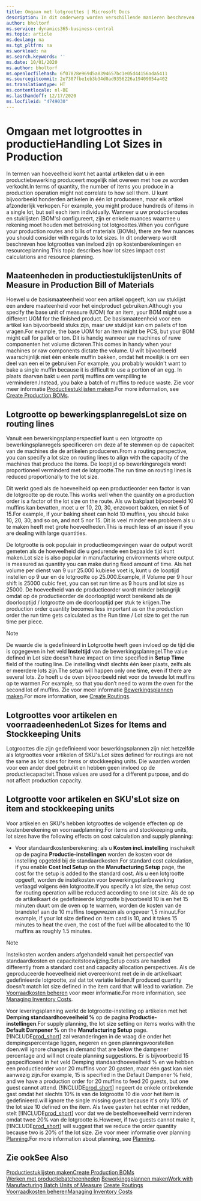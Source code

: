 ```yaml
---
title: Omgaan met lotgroottes | Microsoft Docs
description: In dit onderwerp worden verschillende manieren beschreven om met lotgroottes om te gaan.
author: bholtorf
ms.service: dynamics365-business-central
ms.topic: article
ms.devlang: na
ms.tgt_pltfrm: na
ms.workload: na
ms.search.keywords: ''
ms.date: 10/01/2020
ms.author: bholtorf
ms.openlocfilehash: 6f07828e969d5a8394657bc1e05d44156ada5411
ms.sourcegitcommit: 2e7307fbe1eb3b34d0ad9356226a19409054a402
ms.translationtype: HT
ms.contentlocale: nl-BE
ms.lasthandoff: 12/17/2020
ms.locfileid: "4749030"
---
```

# <a name="handling-lot-sizes-in-production"></a><span data-ttu-id="7bdf9-103">Omgaan met lotgroottes in productie</span><span class="sxs-lookup"><span data-stu-id="7bdf9-103">Handling Lot Sizes in Production</span></span>
<span data-ttu-id="7bdf9-104">In termen van hoeveelheid komt het aantal artikelen dat u in een productiebewerking produceert mogelijk niet overeen met hoe ze worden verkocht.</span><span class="sxs-lookup"><span data-stu-id="7bdf9-104">In terms of quantity, the number of items you produce in a production operation might not correlate to how sell them.</span></span> <span data-ttu-id="7bdf9-105">U kunt bijvoorbeeld honderden artikelen in één lot produceren, maar elk artikel afzonderlijk verkopen.</span><span class="sxs-lookup"><span data-stu-id="7bdf9-105">For example, you might produce hundreds of items in a single lot, but sell each item individually.</span></span> <span data-ttu-id="7bdf9-106">Wanneer u uw productieroutes en stuklijsten (BOM's) configureert, zijn er enkele nuances waarmee u rekening moet houden met betrekking tot lotgroottes.</span><span class="sxs-lookup"><span data-stu-id="7bdf9-106">When you configure your production routes and bills of materials (BOMs), there are few nuances you should consider with regards to lot sizes.</span></span> <span data-ttu-id="7bdf9-107">In dit onderwerp wordt beschreven hoe lotgroottes van invloed zijn op kostenberekeningen en resourceplanning.</span><span class="sxs-lookup"><span data-stu-id="7bdf9-107">This topic describes how lot sizes impact cost calculations and resource planning.</span></span>

## <a name="units-of-measure-in-production-bill-of-materials"></a><span data-ttu-id="7bdf9-108">Maateenheden in productiestuklijsten</span><span class="sxs-lookup"><span data-stu-id="7bdf9-108">Units of Measure in Production Bill of Materials</span></span>
<span data-ttu-id="7bdf9-109">Hoewel u de basismaateenheid voor een artikel opgeeft, kan uw stuklijst een andere maateenheid voor het eindproduct gebruiken.</span><span class="sxs-lookup"><span data-stu-id="7bdf9-109">Although you specify the base unit of measure (UOM) for an item, your BOM might use a different UOM for the finished product.</span></span> <span data-ttu-id="7bdf9-110">De basismaateenheid voor een artikel kan bijvoorbeeld stuks zijn, maar uw stuklijst kan om pallets of ton vragen.</span><span class="sxs-lookup"><span data-stu-id="7bdf9-110">For example, the base UOM for an item might be PCS, but your BOM might call for pallet or ton.</span></span> <span data-ttu-id="7bdf9-111">Dit is handig wanneer uw machines of ruwe componenten het volume dicteren.</span><span class="sxs-lookup"><span data-stu-id="7bdf9-111">This comes in handy when your machines or raw components dictate the volume.</span></span> <span data-ttu-id="7bdf9-112">U wilt bijvoorbeeld waarschijnlijk niet één enkele muffin bakken, omdat het moeilijk is om een deel van een ei te gebruiken.</span><span class="sxs-lookup"><span data-stu-id="7bdf9-112">For example, you probably wouldn't want to bake a single muffin because it is difficult to use a portion of an egg.</span></span> <span data-ttu-id="7bdf9-113">In plaats daarvan bakt u een partij muffins om verspilling te verminderen.</span><span class="sxs-lookup"><span data-stu-id="7bdf9-113">Instead, you bake a batch of muffins to reduce waste.</span></span> <span data-ttu-id="7bdf9-114">Zie voor meer informatie [Productiestuklijsten maken](production-how-to-create-production-boms.md).</span><span class="sxs-lookup"><span data-stu-id="7bdf9-114">For more information, see [Create Production BOMs](production-how-to-create-production-boms.md).</span></span>

## <a name="lot-size-on-routing-lines"></a><span data-ttu-id="7bdf9-115">Lotgrootte op bewerkingsplanregels</span><span class="sxs-lookup"><span data-stu-id="7bdf9-115">Lot size on routing lines</span></span>
<span data-ttu-id="7bdf9-116">Vanuit een bewerkingsplanperspectief kunt u een lotgrootte op bewerkingsplanregels specificeren om deze af te stemmen op de capaciteit van de machines die de artikelen produceren.</span><span class="sxs-lookup"><span data-stu-id="7bdf9-116">From a routing perspective, you can specify a lot size on routing lines to align with the capacity of the machines that produce the items.</span></span> <span data-ttu-id="7bdf9-117">De looptijd op bewerkingsregels wordt proportioneel verminderd met de lotgrootte.</span><span class="sxs-lookup"><span data-stu-id="7bdf9-117">The run time on routing lines is reduced proportionally to the lot size.</span></span> 

<span data-ttu-id="7bdf9-118">Dit werkt goed als de hoeveelheid op een productieorder een factor is van de lotgrootte op de route.</span><span class="sxs-lookup"><span data-stu-id="7bdf9-118">This works well when the quantity on a production order is a factor of the lot size on the route.</span></span> <span data-ttu-id="7bdf9-119">Als uw bakplaat bijvoorbeeld 10 muffins kan bevatten, moet u er 10, 20, 30, enzovoort bakken, en niet 5 of 15.</span><span class="sxs-lookup"><span data-stu-id="7bdf9-119">For example, if your baking sheet can hold 10 muffins, you should bake 10, 20, 30, and so on, and not 5 nor 15.</span></span>  <span data-ttu-id="7bdf9-120">Dit is veel minder een probleem als u te maken heeft met grote hoeveelheden.</span><span class="sxs-lookup"><span data-stu-id="7bdf9-120">This is much less of an issue if you are dealing with large quantities.</span></span>

<span data-ttu-id="7bdf9-121">De lotgrootte is ook populair in productieomgevingen waar de output wordt gemeten als de hoeveelheid die u gedurende een bepaalde tijd kunt maken.</span><span class="sxs-lookup"><span data-stu-id="7bdf9-121">Lot size is also popular in manufacturing environments where output is measured as quantity you can make during fixed amount of time.</span></span> <span data-ttu-id="7bdf9-122">Als het volume per dienst van 9 uur 25.000 kubieke voet is, kunt u de looptijd instellen op 9 uur en de lotgrootte op 25.000.</span><span class="sxs-lookup"><span data-stu-id="7bdf9-122">Example, if Volume per 9 hour shift is 25000 cubic feet, you can set run time as 9 hours and lot size as 25000.</span></span>
<span data-ttu-id="7bdf9-123">De hoeveelheid van de productieorder wordt minder belangrijk omdat op de productieorder de doorlooptijd wordt berekend als de doorlooptijd / lotgrootte om de doorlooptijd per stuk te krijgen.</span><span class="sxs-lookup"><span data-stu-id="7bdf9-123">The production order quantity becomes less important as on the production order the run time gets calculated as the Run time / Lot size to get the run time per piece.</span></span>
 
> [!NOTE]
> <span data-ttu-id="7bdf9-124">De waarde die is gedefinieerd in Lotgrootte heeft geen invloed op de tijd die is opgegeven in het veld **Insteltijd** van de bewerkingsplanregel.</span><span class="sxs-lookup"><span data-stu-id="7bdf9-124">The value defined in Lot size doesn't have impact on time specified in **Setup Time** field of the routing line.</span></span> <span data-ttu-id="7bdf9-125">De instelling vindt slechts één keer plaats, zelfs als er meerdere lots zijn.</span><span class="sxs-lookup"><span data-stu-id="7bdf9-125">The setup will happen only one time, even if there are several lots.</span></span> <span data-ttu-id="7bdf9-126">Zo hoeft u de oven bijvoorbeeld niet voor de tweede lot muffins op te warmen.</span><span class="sxs-lookup"><span data-stu-id="7bdf9-126">For example, so that you don’t need to warm the oven for the second lot of muffins.</span></span> <span data-ttu-id="7bdf9-127">Zie voor meer informatie [Bewerkingsplannen maken](production-how-to-create-routings.md).</span><span class="sxs-lookup"><span data-stu-id="7bdf9-127">For more information, see [Create Routings](production-how-to-create-routings.md).</span></span>

## <a name="lot-sizes-for-items-and-stockkeeping-units"></a><span data-ttu-id="7bdf9-128">Lotgroottes voor artikelen en voorraadeenheden</span><span class="sxs-lookup"><span data-stu-id="7bdf9-128">Lot Sizes for Items and Stockkeeping Units</span></span>
<span data-ttu-id="7bdf9-129">Lotgroottes die zijn gedefinieerd voor bewerkingsplannen zijn niet hetzelfde als lotgroottes voor artikelen of SKU's.</span><span class="sxs-lookup"><span data-stu-id="7bdf9-129">Lot sizes defined for routings are not the same as lot sizes for items or stockkeeping units.</span></span> <span data-ttu-id="7bdf9-130">Die waarden worden voor een ander doel gebruikt en hebben geen invloed op de productiecapaciteit.</span><span class="sxs-lookup"><span data-stu-id="7bdf9-130">Those values are used for a different purpose, and do not affect production capacity.</span></span> 

## <a name="lot-size-on-item-and-stockkeeping-units"></a><span data-ttu-id="7bdf9-131">Lotgrootte voor artikelen en SKU's</span><span class="sxs-lookup"><span data-stu-id="7bdf9-131">Lot size on item and stockkeeping units</span></span>
<span data-ttu-id="7bdf9-132">Voor artikelen en SKU's hebben lotgroottes de volgende effecten op de kostenberekening en voorraadplanning:</span><span class="sxs-lookup"><span data-stu-id="7bdf9-132">For items and stockkeeping units, lot sizes have the following effects on cost calculation and supply planning:</span></span>

* <span data-ttu-id="7bdf9-133">Voor standaardkostenberekening: als u **Kosten incl. instelling** inschakelt op de pagina **Productie-instellingen** worden de kosten voor de instelling opgeteld bij de standaardkosten.</span><span class="sxs-lookup"><span data-stu-id="7bdf9-133">For standard cost calculation, if you enable **Cost Incl Setup** on the **Manufacturing Setup** page, the cost for the setup is added to the standard cost.</span></span> <span data-ttu-id="7bdf9-134">Als u een lotgrootte opgeeft, worden de instelkosten voor bewerkingsplanbewerking verlaagd volgens één lotgrootte.</span><span class="sxs-lookup"><span data-stu-id="7bdf9-134">If you specify a lot size, the setup cost for routing operation will be reduced according to one lot size.</span></span> <span data-ttu-id="7bdf9-135">Als de op de artikelkaart de gedefinieerde lotgrootte bijvoorbeeld 10 is en het 15 minuten duurt om de oven op te warmen, worden de kosten van de brandstof aan de 10 muffins toegewezen als ongeveer 1,5 minuut.</span><span class="sxs-lookup"><span data-stu-id="7bdf9-135">For example, if your lot size defined on item card is 10, and it takes 15 minutes to heat the oven, the cost of the fuel will be allocated to the 10 muffins as roughly 1.5 minutes.</span></span> 

> [!NOTE]
> <span data-ttu-id="7bdf9-136">Instelkosten worden anders afgehandeld vanuit het perspectief van standaardkosten en capaciteitstoewijzing.</span><span class="sxs-lookup"><span data-stu-id="7bdf9-136">Setup costs are handled differently from a standard cost and capacity allocation perspectives.</span></span> <span data-ttu-id="7bdf9-137">Als de geproduceerde hoeveelheid niet overeenkomt met de in de artikelkaart gedefinieerde lotgrootte, zal dat tot variatie leiden.</span><span class="sxs-lookup"><span data-stu-id="7bdf9-137">If produced quantity doesn't match lot size defined in the item card that will lead to variation.</span></span> <span data-ttu-id="7bdf9-138">Zie [Voorraadkosten beheren](finance-manage-inventory-costs.md) voor meer informatie.</span><span class="sxs-lookup"><span data-stu-id="7bdf9-138">For more information, see [Managing Inventory Costs](finance-manage-inventory-costs.md).</span></span> <!--not sure that I got this part right seems to repeat the first example.-->

<span data-ttu-id="7bdf9-139">Voor leveringsplanning werkt de lotgrootte-instelling op artikelen met het **Demping standaardhoeveelheid %** op de pagina **Productie-instellingen**.</span><span class="sxs-lookup"><span data-stu-id="7bdf9-139">For supply planning, the lot size setting on items works with the **Default Dampener %** on the **Manufacturing Setup** page.</span></span> [!INCLUDE[prod_short](includes/prod_short.md)] <span data-ttu-id="7bdf9-140">zal veranderingen in de vraag die onder het dempingspercentage liggen, negeren en geen planningsvoorstellen doen.</span><span class="sxs-lookup"><span data-stu-id="7bdf9-140">will ignore changes in demand that are below the dampener percentage and will not create planning suggestions.</span></span> <span data-ttu-id="7bdf9-141">Er is bijvoorbeeld 15 gespecificeerd in het veld Demping standaardhoeveelheid % en we hebben een productieorder voor 20 muffins voor 20 gasten, maar één gast kan niet aanwezig zijn.</span><span class="sxs-lookup"><span data-stu-id="7bdf9-141">For example, 15 is specified in the Default Dampener % field, and we have a production order for 20 muffins to feed 20 guests, but one guest cannot attend.</span></span> [!INCLUDE[prod_short](includes/prod_short.md)] <span data-ttu-id="7bdf9-142">negeert de enkele ontbrekende gast omdat het slechts 10% is van de lotgrootte 10 die voor het item is gedefinieerd.</span><span class="sxs-lookup"><span data-stu-id="7bdf9-142">will ignore the single missing guest because it's only 10% of the lot size 10 defined on the item.</span></span> <span data-ttu-id="7bdf9-143">Als twee gasten het echter niet redden, stelt [!INCLUDE[prod_short](includes/prod_short.md)] voor dat we de bestelhoeveelheid verminderen omdat twee 20% van de lotgrootte is.</span><span class="sxs-lookup"><span data-stu-id="7bdf9-143">However, if two guests cannot make it, [!INCLUDE[prod_short](includes/prod_short.md)] will suggest that we reduce the order quantity because two is 20% of the lot size.</span></span> <span data-ttu-id="7bdf9-144">Zie voor meer informatie over planning [Planning](production-planning.md).</span><span class="sxs-lookup"><span data-stu-id="7bdf9-144">For more information about planning, see [Planning](production-planning.md).</span></span>

## <a name="see-also"></a><span data-ttu-id="7bdf9-145">Zie ook</span><span class="sxs-lookup"><span data-stu-id="7bdf9-145">See Also</span></span>
[<span data-ttu-id="7bdf9-146">Productiestuklijsten maken</span><span class="sxs-lookup"><span data-stu-id="7bdf9-146">Create Production BOMs</span></span>](production-how-to-create-production-boms.md)  
<span data-ttu-id="7bdf9-147">[Werken met productiebatcheenheden](production-how-to-use-the-manufacturing-batch-unit-of-measure.md)
[Bewerkingsplannen maken](production-how-to-create-routings.md)</span><span class="sxs-lookup"><span data-stu-id="7bdf9-147">[Work with Manufacturing Batch Units of Measure](production-how-to-use-the-manufacturing-batch-unit-of-measure.md)
[Create Routings](production-how-to-create-routings.md)</span></span>  
[<span data-ttu-id="7bdf9-148">Voorraadkosten beheren</span><span class="sxs-lookup"><span data-stu-id="7bdf9-148">Managing Inventory Costs</span></span>](finance-manage-inventory-costs.md)
